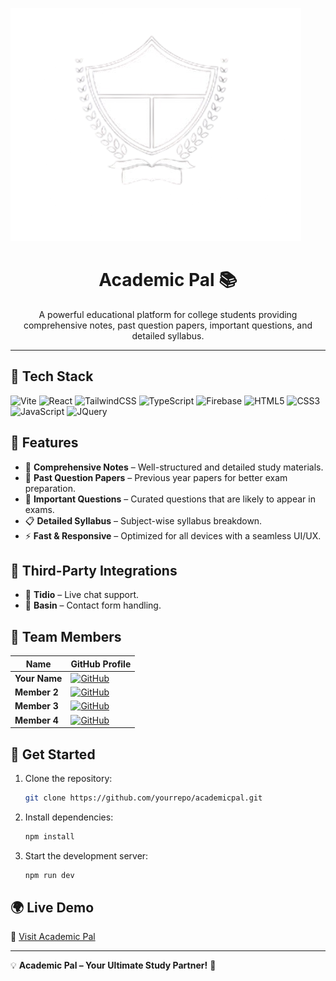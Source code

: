 ![Academic Pal Logo](profile/logo_academic_pal-removebg-preview.png)

<h1 align="center">Academic Pal 📚</h1>

<p align="center">
  A powerful educational platform for college students providing comprehensive notes, past question papers, important questions, and detailed syllabus.
</p>

---

## 🚀 Tech Stack

![Vite](https://img.shields.io/badge/Vite-646CFF?style=for-the-badge&logo=vite&logoColor=white)
![React](https://img.shields.io/badge/React-61DAFB?style=for-the-badge&logo=react&logoColor=black)
![TailwindCSS](https://img.shields.io/badge/TailwindCSS-38B2AC?style=for-the-badge&logo=tailwindcss&logoColor=white)
![TypeScript](https://img.shields.io/badge/TypeScript-3178C6?style=for-the-badge&logo=typescript&logoColor=white)
![Firebase](https://img.shields.io/badge/Firebase-FFCA28?style=for-the-badge&logo=firebase&logoColor=black)
![HTML5](https://img.shields.io/badge/HTML5-E34F26?style=for-the-badge&logo=html5&logoColor=white)
![CSS3](https://img.shields.io/badge/CSS3-1572B6?style=for-the-badge&logo=css3&logoColor=white)
![JavaScript](https://img.shields.io/badge/JavaScript-F7DF1E?style=for-the-badge&logo=javascript&logoColor=black)
![JQuery](https://img.shields.io/badge/JQuery-0769AD?style=for-the-badge&logo=jquery&logoColor=white)

## 🌟 Features

- 📖 **Comprehensive Notes** – Well-structured and detailed study materials.
- 📝 **Past Question Papers** – Previous year papers for better exam preparation.
- 🎯 **Important Questions** – Curated questions that are likely to appear in exams.
- 📋 **Detailed Syllabus** – Subject-wise syllabus breakdown.
- ⚡ **Fast & Responsive** – Optimized for all devices with a seamless UI/UX.

## 🔌 Third-Party Integrations

- 💬 **Tidio** – Live chat support.
- 📩 **Basin** – Contact form handling.

## 👥 Team Members

| Name | GitHub Profile |
|------|--------------|
| **Your Name** | [![GitHub](https://img.shields.io/badge/GitHub-181717?style=for-the-badge&logo=github&logoColor=white)](https://github.com/orgs/Academic-pal/people/Hari-hara7) |
| **Member 2** | [![GitHub](https://img.shields.io/badge/GitHub-181717?style=for-the-badge&logo=github&logoColor=white)](https://github.com/orgs/Academic-pal/people/Araan-Sheikh) |
| **Member 3** | [![GitHub](https://img.shields.io/badge/GitHub-181717?style=for-the-badge&logo=github&logoColor=white)](https://github.com/orgs/Academic-pal/people/harshithaps11) |
| **Member 4** | [![GitHub](https://img.shields.io/badge/GitHub-181717?style=for-the-badge&logo=github&logoColor=white)](https://github.com/orgs/Academic-pal/people/devdat2021) |

## 🎯 Get Started

1. Clone the repository:
   ```bash
   git clone https://github.com/yourrepo/academicpal.git
   ```
2. Install dependencies:
   ```bash
   npm install
   ```
3. Start the development server:
   ```bash
   npm run dev
   ```

## 🌍 Live Demo
🔗 [Visit Academic Pal](https://academicpal7.onrender.com/)

---

💡 **Academic Pal – Your Ultimate Study Partner!** 🚀
